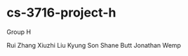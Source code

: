 cs-3716-project-h
=================

Group H

Rui Zhang
Xiuzhi Liu
Kyung Son
Shane Butt
Jonathan Wemp
